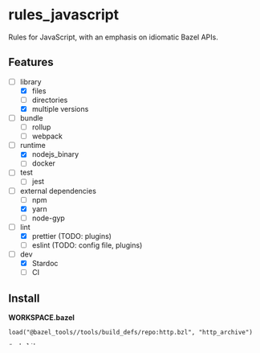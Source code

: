 # rules_javascript

Rules for JavaScript, with an emphasis on idiomatic Bazel APIs.

## Features

- [ ] library
    - [x] files
    - [ ] directories
    - [x] multiple versions
- [ ] bundle
    - [ ] rollup
    - [ ] webpack
- [ ] runtime
    - [x] nodejs_binary
    - [ ] docker
- [ ] test
    - [ ] jest
- [ ] external dependencies
    - [ ] npm
    - [x] yarn
    - [ ] node-gyp
- [ ] lint
    - [x] prettier (TODO: plugins)
    - [ ] eslint (TODO: config file, plugins)
- [ ] dev
    - [x] Stardoc
    - [ ] CI

## Install

**WORKSPACE.bazel**

```bzl
load("@bazel_tools//tools/build_defs/repo:http.bzl", "http_archive")

# skylib

SKYLIB_VERSION = "16de038c484145363340eeaf0e97a0c9889a931b"
http_archive(
    name = "bazel_skylib",
    sha256 = "96e0cd3f731f0caef9e9919aa119ecc6dace36b149c2f47e40aa50587790402b",
    strip_prefix = "bazel-skylib-%s" % SKYLIB_VERSION,
    urls = ["https://github.com/bazelbuild/bazel-skylib/archive/%s.tar.gz" % SKYLIB_VERSION],
)

# better_rules_javascript

JAVACRIPT_VERSION = "..."
http_archive(
    name = "better_rules_javascript",
    strip_prefix = "rules_javascript-%s" % JAVASCRIPT_VERSION,
    urls = ["https://github.com/rivethealth/rules_javascript/archive/%s.tar.gz" % JAVACRIPT_VERSION],
)

load("@better_rules_javascript//rules/bzl:workspace.bzl", javascript_repositories = "respositories")
javascript_respositories()
```

## Usage

### Basic

**a.js**

```js
exports.example = "apple";
```

**b.js**

```js
const a = require("./a");
console.log(a.example);
```

**BUILD.bazel**

```bzl
load("@better_rules_javascript//rules/javascript/bzl:rules.bzl", "js_library")
load("@better_rules_javascript//rules/nodejs/bzl:rules.bzl", "nodejs_binary")

js_library(
    name = "a",
    srcs = ["a.js"],
)

js_library(
    name = "b",
    srcs = ["b.js"],
    deps = [":a"],
)

nodejs_binary(
    name = "bin",
    dep = ":b",
    main = "b.js",
)
```

### Dependencies

As with other rule sets like Java, collecting the external dependency graph is done by ecosystem tools, and that information is converted into Bazel repositories.

Native dependencies (node-gyp) are not currently supported.

Create package.json and run install to create yarn.lock. Then

```sh
bazel run @better_rules_javascript//rules/npm/gen:bin -- \
    yarn --package "$(pwd)/package.json" --lock "$(pwd)/yarn.lock" "$(pwd)/npm_data.bzl"
```

In WORKSPACE,

```bzl
load("@better_rules_javascript//rules/npm/bzl:workspace.bzl", "npm")
load(":npm_data.bzl", NPM_PACKAGES = "PACKAGES", NPM_ROOTS = "ROOTS")
npm("npm", NPM_PACKAGES, NPM_ROOTS)
```

It can be used like

```bzl
js_library(
    name = "example",
    srcs = ["example.js"],
    deps = ["@npm/org_package:js"],
)
```

IDE-user will have to run `yarn install` separately to install dependencies in the ususal way.

### Format

Formatting via Prettier leverages the Bazel cache.

Add prettier an external dependency.

**tools/BUILD.bzl**

```
load("@better_rules_javascript//rules/nodejs/bzl:rules.bzl", "nodejs_binary")
load("@better_rules_javascript//rules/prettier/bzl:rules.bzl", "prettier", "prettier_binary")

package(default_visibility = ["//visibility:public"])

prettier_binary(
    name = "bin",
    dep = "@npm//prettier:js",
)

prettier(
    name = "prettier",
    bin = ":bin",
)
```

**tools/aspects.bzl**

```bzl
load("@better_rules_javascript//rules/prettier/bzl:aspects.bzl", "format_aspect")

format = format_aspect(
    "@npm//tools:prettier",
)
```

Then use the following script to format:

```sh
bazel query 'kind("js_library", //...)' 2> /dev/null \
    | xargs -r bazel build --aspects //tools:aspects.bzl%format --output_groups=formatted

BAZEL_BIN="$(bazel info bazel-bin)"
bazel query 'kind("js_library", //...)' --output package 2> /dev/null | while IFS= read -r package; do
    "$BAZEL_BIN/$package/_format/bin" write
done
```

## Stardoc

[Stardoc documentation](doc/stardoc)

## Implementation

JavaScript tooling has two major complexities:

1. File paths are significant.
2. Multi-versioned dependencies are permissable.

Good build performance and intergration with Bazel is accomplished by implementing custom resolvers.

This design choice presents compatibility issues, but is an acceptable tradeoff for the flexibility it grants.
Good Bazel tooling requires shims anyway to support features like workers.
